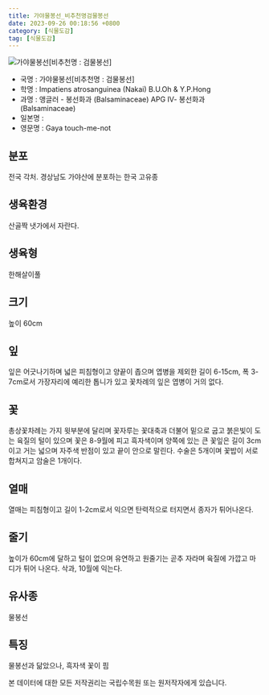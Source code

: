 ```yaml
---
title: 가야물봉선_비추천명검물봉선
date: 2023-09-26 00:18:56 +0800
category: [식물도감]
tag: [식물도감]
---
```




![가야물봉선[비추천명 : 검물봉선]](/fileUpload/plants/basic/Balsaminaceae/Impatiens/8637/1_th2.JPG)
- 국명 : 가야물봉선[비추천명 : 검물봉선]
- 학명 : Impatiens atrosanguinea (Nakai) B.U.Oh & Y.P.Hong
- 과명 : 앵글러 - 봉선화과 (Balsaminaceae) APG Ⅳ- 봉선화과 (Balsaminaceae)
- 일본명 : 
- 영문명 : Gaya touch-me-not


## 분포
전국 각처. 경상남도 가야산에 분포하는 한국 고유종
## 생육환경
산골짝 냇가에서 자란다.
## 생육형
한해살이풀
## 크기
높이 60cm
## 잎
잎은 어긋나기하며 넓은 피침형이고 양끝이 좁으며 엽병을 제외한 길이 6-15cm, 폭 3-7cm로서 가장자리에 예리한 톱니가 있고 꽃차례의 잎은 엽병이 거의 없다.
## 꽃
총상꽃차례는 가지 윗부분에 달리며 꽃자루는 꽃대축과 더불어 밑으로 굽고 붉은빛이 도는 육질의 털이 있으며 꽃은 8-9월에 피고 흑자색이며 양쪽에 있는 큰 꽃잎은 길이 3cm이고 거는 넓으며 자주색 반점이 있고 끝이 안으로 말린다. 수술은 5개이며 꽃밥이 서로 합쳐지고 암술은 1개이다.
## 열매
열매는 피침형이고 길이 1-2cm로서 익으면 탄력적으로 터지면서 종자가 튀어나온다.
## 줄기
높이가 60cm에 달하고 털이 없으며 유연하고 원줄기는 곧추 자라며 육질에 가깝고 마디가 튀어 나온다. 삭과, 10월에 익는다.
## 유사종
물봉선
## 특징
물봉선과 닮았으나, 흑자색 꽃이 핌






본 데이터에 대한 모든 저작권리는 국립수목원 또는 원저작자에게 있습니다.
